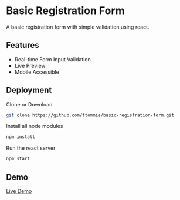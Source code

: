 # Basic Registration Form

A basic registration form with simple validation using react.

## Features

-   Real-time Form Input Validation.
-   Live Preview
-   Mobile Accessible

## Deployment

Clone or Download

```bash
git clone https://github.com/ttommie/basic-registration-form.git
```

Install all node modules

```bash
npm install
```

Run the react server

```bash
npm start
```

## Demo

[Live Demo](https://ttommie.github.io/basic-registration-form/)

